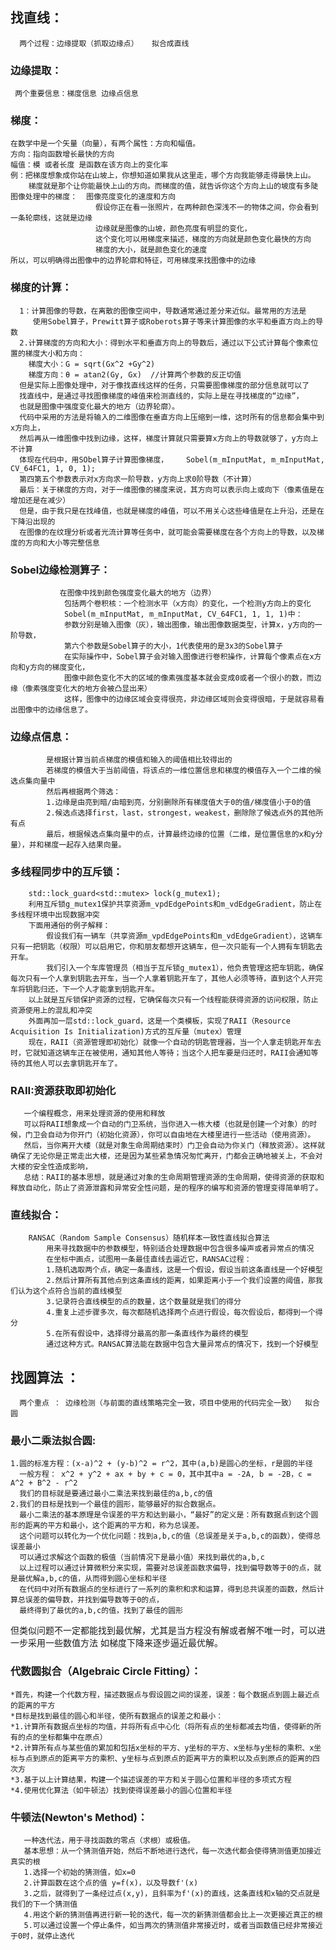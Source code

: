 ## 找直线：
      两个过程：边缘提取（抓取边缘点）   拟合成直线

### 边缘提取：
     两个重要信息：梯度信息 边缘点信息

### 梯度：
    在数学中是一个矢量（向量），有两个属性：方向和幅值。
    方向：指向函数增长最快的方向
    幅值：模 或者长度 是函数在该方向上的变化率
    例：把梯度想象成你站在山坡上，你想知道如果我从这里走，哪个方向我能够走得最快上山。
        梯度就是那个让你能最快上山的方向。而梯度的值，就告诉你这个方向上山的坡度有多陡
    图像处理中的梯度：  图像亮度变化的速度和方向
                       假设你正在看一张照片，在两种颜色深浅不一的物体之间，你会看到一条轮廓线，这就是边缘
                       边缘就是图像的山坡，颜色亮度有明显的变化，
                       这个变化可以用梯度来描述，梯度的方向就是颜色变化最快的方向
                       梯度的大小，就是颜色变化的速度
    所以，可以明确得出图像中的边界轮廓和特征，可用梯度来找图像中的边缘
### 梯度的计算：
      1：计算图像的导数，在离散的图像空间中，导数通常通过差分来近似。最常用的方法是
         使用Sobel算子，Prewitt算子或Roberots算子等来计算图像的水平和垂直方向上的导数
      2.计算梯度的方向和大小：得到水平和垂直方向上的导数后，通过以下公式计算每个像素位置的梯度大小和方向：
        梯度大小：G = sqrt(Gx^2 +Gy^2)
        梯度方向：θ = atan2(Gy, Gx)  //计算两个参数的反正切值
      但是实际上图像处理中，对于像找直线这样的任务，只需要图像梯度的部分信息就可以了
      找直线中，是通过寻找图像梯度的峰值来检测直线的，实际上是在寻找梯度的“边缘”，
      也就是图像中强度变化最大的地方（边界轮廓）。
      代码中采用的方法是将输入的二维图像在垂直方向上压缩到一维，这时所有的信息都会集中到x方向上，
      然后再从一维图像中找到边缘，这样，梯度计算就只需要算x方向上的导数就够了，y方向上不计算
      体现在代码中，用SObel算子计算图像梯度，    Sobel(m_mInputMat, m_mInputMat, CV_64FC1, 1, 0, 1);
      第四第五个参数表示对x方向求一阶导数，y方向上求0阶导数（不计算）
      最后：关于梯度的方向，对于一维图像的梯度来说，其方向可以表示向上或向下（像素值是在增加还是在减少）
      但是，由于我只是在找峰值，也就是梯度的峰值，可以不用关心这些峰值是在上升沿，还是在下降沿出现的     
      在图像的在纹理分析或者光流计算等任务中，就可能会需要梯度在各个方向上的导数，以及梯度的方向和大小等完整信息

### Sobel边缘检测算子：
               在图像中找到颜色强度变化最大的地方（边界）
                包括两个卷积核：一个检测水平（x方向）的变化，一个检测y方向上的变化
                Sobel(m_mInputMat, m_mInputMat, CV_64FC1, 1, 1, 1)中：
                参数分别是输入图像（灰），输出图像，输出图像数据类型，计算x，y方向的一阶导数，
                第六个参数是Sobel算子的大小，1代表使用的是3x3的Sobel算子
                在实际操作中，Sobel算子会对输入图像进行卷积操作，计算每个像素点在x方向和y方向的梯度变化，
                图像中颜色变化不大的区域的像素强度基本就会变成0或者一个很小的数，而边缘（像素强度变化大的地方会被凸显出来）
                这样，图像中的边缘区域会变得很亮，非边缘区域则会变得很暗，于是就容易看出图像中的边缘信息了。



### 边缘点信息：
            是根据计算当前点梯度的模值和输入的阈值相比较得出的
            若梯度的模值大于当前阈值，将该点的一维位置信息和梯度的模值存入一个二维的候选点集向量中
            然后再根据两个筛选：
            1.边缘是由亮到暗/由暗到亮，分别删除所有梯度值大于0的值/梯度值小于0的值
            2.候选点选择first，last，strongest，weakest，删除除了候选点外的其他所有点
            最后，根据候选点集向量中的点，计算最终边缘的位置（二维，是位置信息的x和y分量），并和梯度一起存入结果向量。



### 多线程同步中的互斥锁：
        std::lock_guard<std::mutex> lock(g_mutex1);
        利用互斥锁g_mutex1保护共享资源m_vpdEdgePoints和m_vdEdgeGradient，防止在多线程环境中出现数据冲突
        下面用通俗的例子解释：
            假设我们有一辆车（共享资源m_vpdEdgePoints和m_vdEdgeGradient），这辆车只有一把钥匙（权限）可以启用它，你和朋友都想开这辆车，但一次只能有一个人拥有车钥匙去开车。
            我们引入一个车库管理员（相当于互斥锁g_mutex1），他负责管理这把车钥匙，确保每次只有一个人拿到钥匙去开车，当一个人拿着钥匙开车了，其他人必须等待，直到这个人开完车将钥匙归还，下一个人才能拿到钥匙开车。
        以上就是互斥锁保护资源的过程，它确保每次只有一个线程能获得资源的访问权限，防止资源使用上的混乱和冲突
        外面再加一层std::lock_guard，这是一个类模板，实现了RAII（Resource Acquisition Is Initialization)方式的互斥量（mutex）管理
        现在，RAII（资源管理即初始化）就像一个自动的钥匙管理器，当一个人拿走钥匙开车去时，它就知道这辆车正在被使用，通知其他人等待；当这个人把车要是归还时，RAII会通知等待的其他人可以去拿钥匙开车了。


### RAII:资源获取即初始化
       一个编程概念，用来处理资源的使用和释放
       可以将RAII想象成一个自动的门卫系统，当你进入一栋大楼（也就是创建一个对象）的时候，门卫会自动为你开门（初始化资源），你可以自由地在大楼里进行一些活动（使用资源）。
       然后，当你离开大楼（就是对象生命周期结束时）门卫会自动为你关门（释放资源）。这样就确保了无论你是正常走出大楼，还是因为某些紧急情况匆忙离开，门都会正确地被关上，不会对大楼的安全性造成影响，
       总结：RAII的基本思想，就是通过对象的生命周期管理资源的生命周期，使得资源的获取和释放自动化，防止了资源泄露和异常安全性问题，是的程序的编写和资源的管理变得简单明了。
   

### 直线拟合：
        RANSAC（Random Sample Consensus）随机样本一致性直线拟合算法
            用来寻找数据中的参数模型，特别适合处理数据中包含很多噪声或者异常点的情况
            在坐标中画点，试图用一条最佳直线去逼近它，RANSAC过程：
            1.随机选取两个点，确定一条直线，这是一个假设，假设当前这条直线是一个好模型
            2.然后计算所有其他点到这条直线的距离，如果距离小于一个我们设置的阈值，那我们认为这个点符合当前的直线模型
            3.记录符合直线模型的点的数量，这个数量就是我们的得分
            4.重复上述步骤多次，每次都随机选择两个点进行假设，每次假设后，都得到一个得分
            5.在所有假设中，选择得分最高的那一条直线作为最终的模型
            通过这种方式。RANSAC算法能在数据中包含大量异常点的情况下，找到一个好模型


## 找圆算法 ：
      两个重点 ： 边缘检测（与前面的直线策略完全一致，项目中使用的代码完全一致）  拟合圆


### 最小二乘法拟合圆:
    1.圆的标准方程：(x-a)^2 + (y-b)^2 = r^2，其中(a,b)是圆心的坐标，r是圆的半径
      一般方程： x^2 + y^2 + ax + by + c = 0，其中其中a = -2A, b = -2B，c = A^2 + B^2 - r^2
      我们的目标就是要通过最小二乘法来找到最佳的a,b,c的值
    2.我们的目标是找到一个最佳的圆形，能够最好的拟合数据点。
      最小二乘法的基本原理是令误差的平方和达到最小，“最好”的定义是：所有数据点到这个圆形的距离的平方和最小，这个距离的平方和，称为总误差。
      这个问题可以转化为一个优化问题：找到a,b,c的值（总误差是关于a,b,c的函数），使得总误差最小
      可以通过求解这个函数的极值（当前情况下是最小值）来找到最优的a,b,c
      以上过程可以通过计算微积分来实现，需要对总误差函数求偏导，找到偏导数等于0的点，就是最优解a,b,c的值，从而得到圆心坐标和半径
      在代码中对所有数据点的坐标进行了一系列的乘积和求和运算，得到总共误差的函数，然后计算总误差的偏导数，并找到偏导数等于0的点，
      最终得到了最优的a,b,c的值，找到了最佳的圆形
   但类似问题不一定都能找到最优解，尤其是当方程没有解或者解不唯一时，可以进一步采用一些数值方法
   如梯度下降来逐步逼近最优解。


###  代数圆拟合（Algebraic Circle Fitting）：
	*首先，构建一个代数方程，描述数据点与假设圆之间的误差，误差：每个数据点到圆上最近点的距离的平方
	*目标是找到最佳的圆心和半径，使所有数据点的误差之和最小：
	*1.计算所有数据点坐标的均值，并将所有点中心化（将所有点的坐标都减去均值，使得新的所有的点的坐标都集中在原点）
	*2.计算所有点与某些值的累加和包括x坐标的平方、y坐标的平方、x坐标与y坐标的乘积、x坐标与点到原点的距离平方的乘积、y坐标与点到原点的距离平方的乘积以及点到原点的距离的四次方
	*3.基于以上计算结果，构建一个描述误差的平方和关于圆心位置和半径的多项式方程
	*4.使用优化算法（如牛顿法）找到使得误差最小的圆心位置和半径


### 牛顿法(Newton's Method)：
       一种迭代法，用于寻找函数的零点（求根）或极值。
       基本思想：从一个猜测值开始，然后不断地进行迭代，每一次迭代都会使得猜测值更加接近真实的根
       1.选择一个初始的猜测值，如x=0
       2.计算函数在这个点的值 y=f(x)，以及导数f'(x)
       3.之后，就得到了一条经过点(x,y)，且斜率为f'(x)的直线，这条直线和x轴的交点就是我们的下一个猜测值
       4.用这个新的猜测值再进行新一轮的迭代，每一次的新猜测值都会比上一次更接近真正的根
       5.可以通过设置一个停止条件，如当两次的猜测值非常接近时，或者当函数值已经非常接近于0时，就停止迭代

      







